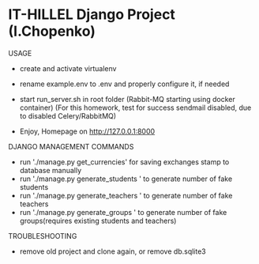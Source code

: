 # IT-HILLEL Django Project (I.Chopenko)

USAGE

- create and activate virtualenv

- rename example.env to .env and properly configure it, if needed    
   
- start run_server.sh in root folder (Rabbit-MQ starting using docker container)
(For this homework, test for success sendmail disabled, due to disabled Celery/RabbitMQ)

- Enjoy, Homepage on http://127.0.0.1:8000

DJANGO MANAGEMENT COMMANDS

- run './manage.py get_currencies' for saving exchanges stamp to database manually
- run './manage.py generate_students <int>' to generate number of fake students
- run './manage.py generate_teachers <int>' to generate number of fake teachers
- run './manage.py generate_groups <int>' to generate number of fake groups(requires existing students and teachers)

TROUBLESHOOTING

- remove old project and clone again, or remove db.sqlite3